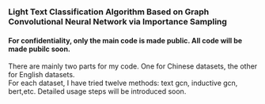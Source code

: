 ### Light Text Classification Algorithm Based on Graph Convolutional Neural Network via Importance Sampling  

#### For confidentiality, only the main code is made public. All code will be made pubilc soon.
There are mainly two parts for my code. One for Chinese datasets, the other for English datasets.   
For each dataset, I have tried twelve methods: text gcn, inductive gcn, bert,etc.
Detailed usage steps will be introduced soon.
